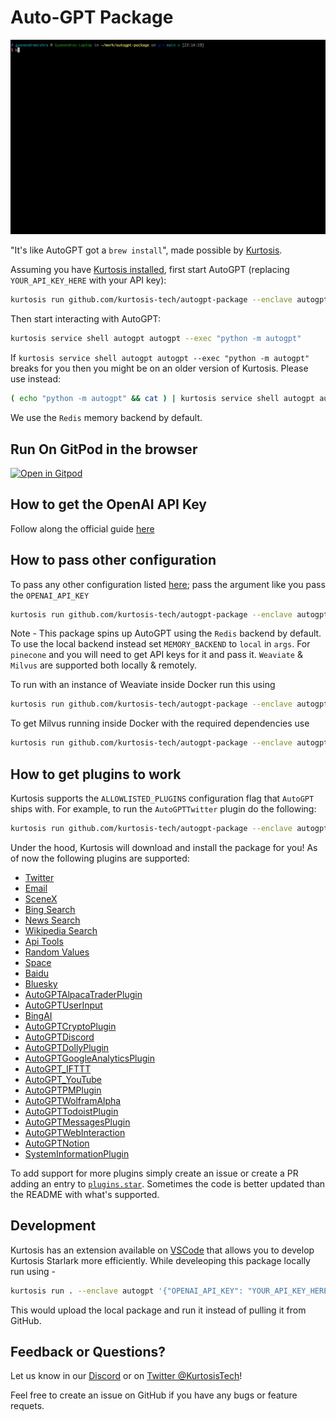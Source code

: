 # Auto-GPT Package

![Run of the Auto-GPT Package](/run.gif)

"It's like AutoGPT got a `brew install`", made possible by [Kurtosis](https://www.kurtosis.com/).

Assuming you have [Kurtosis installed](https://docs.kurtosis.com/install), first start AutoGPT (replacing `YOUR_API_KEY_HERE` with your API key):

```bash
kurtosis run github.com/kurtosis-tech/autogpt-package --enclave autogpt '{"OPENAI_API_KEY": "YOUR_API_KEY_HERE"}'
```

Then start interacting with AutoGPT:

```bash
kurtosis service shell autogpt autogpt --exec "python -m autogpt"
```

If `kurtosis service shell autogpt autogpt --exec "python -m autogpt"` breaks for you then you might be on an older version of Kurtosis. Please use instead:

```bash
( echo "python -m autogpt" && cat ) | kurtosis service shell autogpt autogpt
```

We use the `Redis` memory backend by default.

## Run On GitPod in the browser


[![Open in Gitpod](https://gitpod.io/button/open-in-gitpod.svg)](https://gitpod.io/?editor=code#https://github.com/kurtosis-tech/autogpt-package)


## How to get the OpenAI API Key

Follow along the official guide [here](https://significant-gravitas.github.io/Auto-GPT/installation/#:~:text=%F0%9F%92%BE%20Installation-,%E2%9A%A0%EF%B8%8F%20OpenAI%20API%20Keys%20Configuration,-Get%20your%20OpenAI)


## How to pass other configuration

To pass any other configuration listed [here](https://github.com/Significant-Gravitas/Auto-GPT/blob/master/.env.template); pass the argument like you pass the `OPENAI_API_KEY`

```bash
kurtosis run github.com/kurtosis-tech/autogpt-package --enclave autogpt '{"OPENAI_API_KEY": "YOUR_API_KEY_HERE", "RESTRICT_TO_WORKSPACE": "False"}'
```

Note - This package spins up AutoGPT using the `Redis` backend by default. To use the local backend instead set `MEMORY_BACKEND` to `local` in `args`. For `pinecone` and you will need to get API keys for it and pass it. `Weaviate` & `Milvus` are supported both locally & remotely.

To run with an instance of Weaviate inside Docker run this using

```bash
kurtosis run github.com/kurtosis-tech/autogpt-package --enclave autogpt '{"OPENAI_API_KEY": "YOUR_API_KEY_HERE", "MEMORY_BACKEND": "weaviate"}'
```

To get Milvus running inside Docker with the required dependencies use

```bash
kurtosis run github.com/kurtosis-tech/autogpt-package --enclave autogpt '{"OPENAI_API_KEY": "YOUR_API_KEY_HERE", "MEMORY_BACKEND": "milvus"}'
```

## How to get plugins to work

Kurtosis supports the `ALLOWLISTED_PLUGINS` configuration flag that `AutoGPT` ships with. For example, to run the `AutoGPTTwitter` plugin do the following:

```bash
kurtosis run github.com/kurtosis-tech/autogpt-package --enclave autogpt '{"OPENAI_API_KEY": "YOUR_API_KEY_HERE", "ALLOWLISTED_PLUGINS": "AutoGPTTwitter"}'
```

Under the hood, Kurtosis will download and install the package for you! As of now the following plugins are supported:

- [Twitter](https://github.com/Significant-Gravitas/Auto-GPT-Plugins/tree/master/src/autogpt_plugins/twitter)
- [Email](https://github.com/Significant-Gravitas/Auto-GPT-Plugins/tree/master/src/autogpt_plugins/email)
- [SceneX](https://github.com/Significant-Gravitas/Auto-GPT-Plugins/tree/master/src/autogpt_plugins/scenex)
- [Bing Search](https://github.com/Significant-Gravitas/Auto-GPT-Plugins/tree/master/src/autogpt_plugins/bing_search)
- [News Search](https://github.com/Significant-Gravitas/Auto-GPT-Plugins/tree/master/src/autogpt_plugins/news_search)
- [Wikipedia Search](https://github.com/Significant-Gravitas/Auto-GPT-Plugins/tree/master/src/autogpt_plugins/wikipedia_search)
- [Api Tools](https://github.com/Significant-Gravitas/Auto-GPT-Plugins/tree/master/src/autogpt_plugins/api_tools)
- [Random Values](https://github.com/Significant-Gravitas/Auto-GPT-Plugins/tree/master/src/autogpt_plugins/random_values)
- [Space](https://github.com/Significant-Gravitas/Auto-GPT-Plugins/tree/master/src/autogpt_plugins/astro)
- [Baidu](https://github.com/Significant-Gravitas/Auto-GPT-Plugins/tree/master/src/autogpt_plugins/baidu_search)
- [Bluesky](https://github.com/Significant-Gravitas/Auto-GPT-Plugins/tree/master/src/autogpt_plugins/bluesky)
- [AutoGPTAlpacaTraderPlugin](https://github.com/danikhan632/Auto-GPT-AlpacaTrader-Plugin)
- [AutoGPTUserInput](https://github.com/HFrovinJensen/Auto-GPT-User-Input-Plugin)
- [BingAI](https://github.com/gravelBridge/AutoGPT-BingAI)
- [AutoGPTCryptoPlugin](https://github.com/isaiahbjork/Auto-GPT-Crypto-Plugin)
- [AutoGPTDiscord](https://github.com/gravelBridge/AutoGPT-Discord)
- [AutoGPTDollyPlugin](https://github.com/pr-0f3t/Auto-GPT-Dolly-Plugin)
- [AutoGPTGoogleAnalyticsPlugin](https://github.com/isaiahbjork/Auto-GPT-Google-Analytics-Plugin)
- [AutoGPT_IFTTT](https://github.com/AntonioCiolino/AutoGPT-IFTTT)
- [AutoGPT_YouTube](https://github.com/jpetzke/AutoGPT-YouTube)
- [AutoGPTPMPlugin](https://github.com/minfenglu/AutoGPT-PM-Plugin)
- [AutoGPTWolframAlpha](https://github.com/gravelBridge/AutoGPT-WolframAlpha)
- [AutoGPTTodoistPlugin](https://github.com/danikhan632/Auto-GPT-Todoist-Plugin)
- [AutoGPTMessagesPlugin](https://github.com/danikhan632/Auto-GPT-Messages-Plugin)
- [AutoGPTWebInteraction](https://github.com/gravelBridge/AutoGPT-Web-Interaction)
- [AutoGPTNotion](https://github.com/doutv/Auto-GPT-Notion)
- [SystemInformationPlugin](https://github.com/hdkiller/Auto-GPT-SystemInfo)

To add support for more plugins simply create an issue or create a PR adding an entry to [`plugins.star`](https://github.com/kurtosis-tech/autogpt-package/blob/main/plugins.star). Sometimes the code is better updated than the README with what's supported.

## Development

Kurtosis has an extension available on [VSCode](https://marketplace.visualstudio.com/items?itemName=Kurtosis.kurtosis-extension) that allows you to develop Kurtosis
Starlark more efficiently. While develeoping this package locally run using -

```bash
kurtosis run . --enclave autogpt '{"OPENAI_API_KEY": "YOUR_API_KEY_HERE", "MEMORY_BACKEND": "weaviate"}'
```

This would upload the local package and run it instead of pulling it from GitHub.

## Feedback or Questions?

Let us know in our [Discord](https://discord.gg/eBWFjGtm) or on [Twitter @KurtosisTech](https://twitter.com/KurtosisTech)!

Feel free to create an issue on GitHub if you have any bugs or feature requets.
